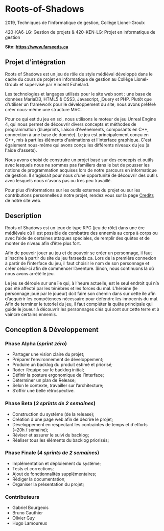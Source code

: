 # Roots-of-Shadows
2019, Techniques de l'informatique de gestion, Collège Lionel-Groulx

420-KA6-LG: Gestion de projets & 420-KEN-LG: Projet en informatique de gestion

**Site: https://www.farseeds.ca**

## Projet d'intégration
Roots of Shadows est un jeu de rôle de style médiéval développé dans le cadre du cours de projet en informatique de gestion au Collège Lionel-Groulx et supervisé par Vincent Echelard.

Les technologies et langages utilisés pour le site web sont : une base de données MariaDB, HTML5 & CSS3, Javascript, jQuery et PHP. Plutôt que d'utiliser un framework pour le développement du site, nous avons préféré créer nous-même une structure MVC.

Pour ce qui est du jeu en soi, nous utilisons le moteur de jeu Unreal Engine 4, qui nous permet de découvrir divers concepts et méthodes de programmation (blueprints, liaison d'événements, composants en C++, connection à une base de donnée). Le jeu est principalement conçu en C++, mis à part les éléments d'animations et l'interface graphique. C'est également nous-même qui avons conçu les différents niveaux du jeu (à l'aide d'assets).

Nous avons choisi de construire un projet basé sur des concepts et outils avec lesquels nous ne sommes pas familiers dans le but de pousser les notions de programmation acquises lors de notre parcours en informatique de gestion. Il s'agissait pour nous d'une opportunité de découvrir des outils avec lesquels nous n'avons pas ou très peu travaillé.

Pour plus d'informations sur les outils externes du projet ou sur les contributions personnelles à notre projet, rendez vous sur la page [Credits](https://www.farseeds.ca/credits) de notre site web.

## Description
Roots of Shadows est un jeux de type RPG (jeu de rôle) dans une ère médiévale où il est possible de combattre des ennemis au corps à corps ou avec l’aide de certaines attaques spéciales, de remplir des quêtes et de monter de niveau afin d’être plus fort.

Afin de pouvoir jouer au jeu et de pouvoir se créer un personnage, il faut s’inscrire à partir du site du jeu farseeds.ca. Lors de la première connexion à partir de l’interface du jeu, il faut choisir le nom de son personnage et créer celui-ci afin de commencer l’aventure. Sinon, nous continuons là où nous avons arrêté le jeu.

Le jeu se déroule sur une île qui, à l’heure actuelle, est le seul endroit qui n’a pas été affecté par les ténèbres et les forces du mal. L’héroïne (le personnage joué par le joueur) doit faire son chemin dans sur cette île afin d’acquérir les compétences nécessaire pour défendre les innocents du mal. Afin de terminer le tutoriel du jeu, il faut compléter la quête principale qui guide le joueur à découvrir les personnages clés qui sont sur cette terre et à vaincre certains ennemis.

## Conception & Développement
### Phase Alpha (_sprint zéro_)
- Partager une vision claire du projet; 
- Préparer l’environnement de développement;
- Produire un backlog du produit estimé et priorisé;
- Roder l’équipe sur le backlog initial;
- Définir la posture ergonomique de l’interface;
- Déterminer un plan de Release;
- Selon le contexte, travailler sur l’architecture;
- S’offrir une belle rétrospective. 

### Phase Beta (_3 sprints de 2 semaines_)
- Construction du système (de la release);
- Création d'une page web afin de décrire le projet;
- Développement en respectant les contraintes de temps et d'efforts (~20h / semaine);
- Réviser et assurer le suivi du backlog;
- Réaliser tous les éléments du backlog priorisés;

### Phase Finale (_4 sprints de 2 semaines_)
- Implémentation et déploiement du système;
- Tests et corrections;
- Ajout de fonctionnalités supplémentaires;
- Rédiger la documentation;
- Organiser la présentation du projet;

### Contributeurs
- Gabriel Bourgeois
- Bruno Gauthier
- Olivier Guy
- Hugo Lamoureux
